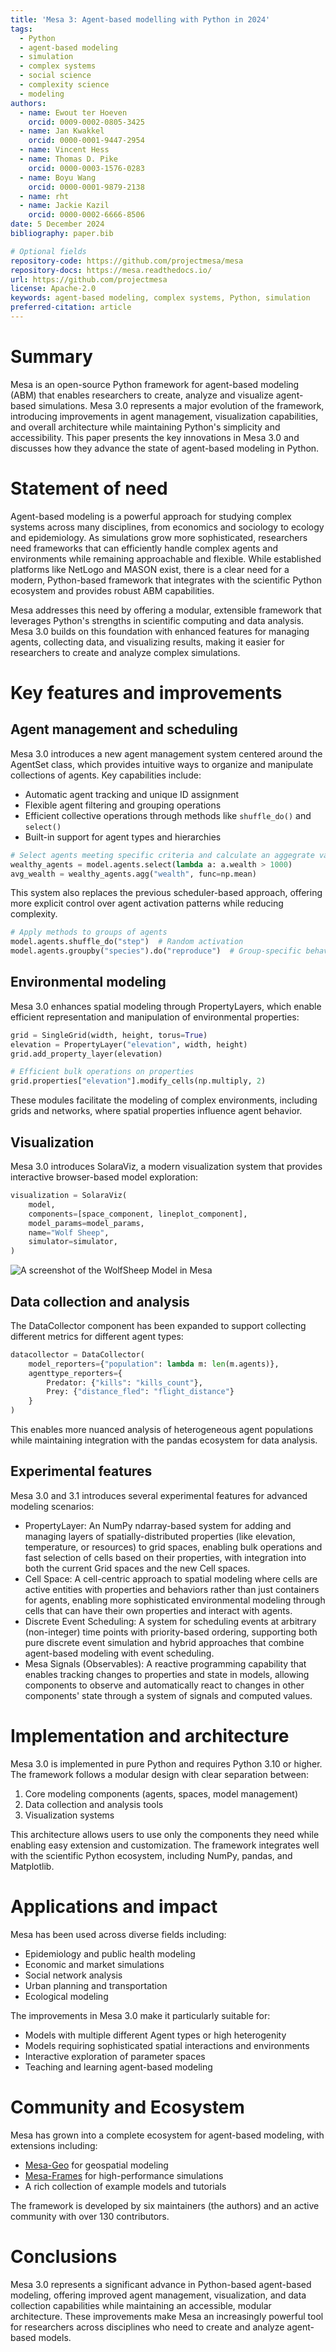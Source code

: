 ```yaml
---
title: 'Mesa 3: Agent-based modelling with Python in 2024'
tags:
  - Python
  - agent-based modeling
  - simulation
  - complex systems
  - social science
  - complexity science
  - modeling
authors:
  - name: Ewout ter Hoeven
    orcid: 0009-0002-0805-3425
  - name: Jan Kwakkel
    orcid: 0000-0001-9447-2954
  - name: Vincent Hess
  - name: Thomas D. Pike
    orcid: 0000-0003-1576-0283
  - name: Boyu Wang
    orcid: 0000-0001-9879-2138
  - name: rht
  - name: Jackie Kazil
    orcid: 0000-0002-6666-8506
date: 5 December 2024
bibliography: paper.bib

# Optional fields
repository-code: https://github.com/projectmesa/mesa
repository-docs: https://mesa.readthedocs.io/
url: https://github.com/projectmesa
license: Apache-2.0
keywords: agent-based modeling, complex systems, Python, simulation
preferred-citation: article
---
```


# Summary
Mesa is an open-source Python framework for agent-based modeling (ABM) that enables researchers to create, analyze and visualize agent-based simulations. Mesa 3.0 represents a major evolution of the framework, introducing improvements in agent management, visualization capabilities, and overall architecture while maintaining Python's simplicity and accessibility. This paper presents the key innovations in Mesa 3.0 and discusses how they advance the state of agent-based modeling in Python.

# Statement of need
Agent-based modeling is a powerful approach for studying complex systems across many disciplines, from economics and sociology to ecology and epidemiology. As simulations grow more sophisticated, researchers need frameworks that can efficiently handle complex agents and environments while remaining approachable and flexible. While established platforms like NetLogo and MASON exist, there is a clear need for a modern, Python-based framework that integrates with the scientific Python ecosystem and provides robust ABM capabilities.

Mesa addresses this need by offering a modular, extensible framework that leverages Python's strengths in scientific computing and data analysis. Mesa 3.0 builds on this foundation with enhanced features for managing agents, collecting data, and visualizing results, making it easier for researchers to create and analyze complex simulations.

# Key features and improvements
## Agent management and scheduling
Mesa 3.0 introduces a new agent management system centered around the AgentSet class, which provides intuitive ways to organize and manipulate collections of agents. Key capabilities include:

- Automatic agent tracking and unique ID assignment
- Flexible agent filtering and grouping operations
- Efficient collective operations through methods like `shuffle_do()` and `select()`
- Built-in support for agent types and hierarchies

```python
# Select agents meeting specific criteria and calculate an aggegrate value
wealthy_agents = model.agents.select(lambda a: a.wealth > 1000)
avg_wealth = wealthy_agents.agg("wealth", func=np.mean)
```

This system also replaces the previous scheduler-based approach, offering more explicit control over agent activation patterns while reducing complexity.

```python
# Apply methods to groups of agents
model.agents.shuffle_do("step")  # Random activation
model.agents.groupby("species").do("reproduce")  # Group-specific behaviors
```

## Environmental modeling
Mesa 3.0 enhances spatial modeling through PropertyLayers, which enable efficient representation and manipulation of environmental properties:

```python
grid = SingleGrid(width, height, torus=True)
elevation = PropertyLayer("elevation", width, height)
grid.add_property_layer(elevation)

# Efficient bulk operations on properties
grid.properties["elevation"].modify_cells(np.multiply, 2)
```

These modules facilitate the modeling of complex environments, including grids and networks, where spatial properties influence agent behavior.

## Visualization
Mesa 3.0 introduces SolaraViz, a modern visualization system that provides interactive browser-based model exploration:

```python
visualization = SolaraViz(
    model,
    components=[space_component, lineplot_component],
    model_params=model_params,
    name="Wolf Sheep",
    simulator=simulator,
)
```

![A screenshot of the WolfSheep Model in Mesa](../docs/images/wolf_sheep.png)

## Data collection and analysis
The DataCollector component has been expanded to support collecting different metrics for different agent types:

```python
datacollector = DataCollector(
    model_reporters={"population": lambda m: len(m.agents)},
    agenttype_reporters={
        Predator: {"kills": "kills_count"},
        Prey: {"distance_fled": "flight_distance"}
    }
)
```

This enables more nuanced analysis of heterogeneous agent populations while maintaining integration with the pandas ecosystem for data analysis.

## Experimental features
Mesa 3.0 and 3.1 introduces several experimental features for advanced modeling scenarios:

- PropertyLayer: An NumPy ndarray-based system for adding and managing layers of spatially-distributed properties (like elevation, temperature, or resources) to grid spaces, enabling bulk operations and fast selection of cells based on their properties, with  integration into both the current Grid spaces and the new Cell spaces.
- Cell Space: A cell-centric approach to spatial modeling where cells are active entities with properties and behaviors rather than just containers for agents, enabling more sophisticated environmental modeling through cells that can have their own properties and interact with agents.
- Discrete Event Scheduling: A system for scheduling events at arbitrary (non-integer) time points with priority-based ordering, supporting both pure discrete event simulation and hybrid approaches that combine agent-based modeling with event scheduling.
- Mesa Signals (Observables): A reactive programming capability that enables tracking changes to properties and state in models, allowing components to observe and automatically react to changes in other components' state through a system of signals and computed values.

# Implementation and architecture
Mesa 3.0 is implemented in pure Python and requires Python 3.10 or higher. The framework follows a modular design with clear separation between:

1. Core modeling components (agents, spaces, model management)
2. Data collection and analysis tools
3. Visualization systems

This architecture allows users to use only the components they need while enabling easy extension and customization. The framework integrates well with the scientific Python ecosystem, including NumPy, pandas, and Matplotlib.

# Applications and impact
Mesa has been used across diverse fields including:

- Epidemiology and public health modeling
- Economic and market simulations
- Social network analysis
- Urban planning and transportation
- Ecological modeling

The improvements in Mesa 3.0 make it particularly suitable for:

- Models with multiple different Agent types or high heterogenity
- Models requiring sophisticated spatial interactions and environments
- Interactive exploration of parameter spaces
- Teaching and learning agent-based modeling

# Community and Ecosystem
Mesa has grown into a complete ecosystem for agent-based modeling, with extensions including:

- [Mesa-Geo](https://github.com/projectmesa/mesa-geo) for geospatial modeling
- [Mesa-Frames](https://github.com/projectmesa/mesa-frames) for high-performance simulations
- A rich collection of example models and tutorials

The framework is developed by six maintainers (the authors) and an active community with over 130 contributors.

# Conclusions
Mesa 3.0 represents a significant advance in Python-based agent-based modeling, offering improved agent management, visualization, and data collection capabilities while maintaining an accessible, modular architecture. These improvements make Mesa an increasingly powerful tool for researchers across disciplines who need to create and analyze agent-based models.
